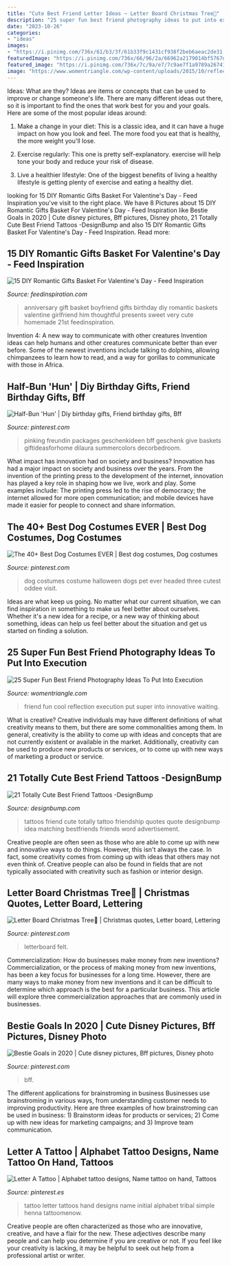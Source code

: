 ```yaml
---
title: "Cute Best Friend Letter Ideas ~ Letter Board Christmas Tree🎄"
description: "25 super fun best friend photography ideas to put into execution"
date: "2023-10-26"
categories:
- "ideas"
images:
- "https://i.pinimg.com/736x/61/b3/3f/61b33f9c1431cf938f2beb6aeac2de31.jpg"
featuredImage: "https://i.pinimg.com/736x/66/96/2a/66962a2179014bf5767d287c01dd9d67--costume-ideas-dog-costumes.jpg"
featured_image: "https://i.pinimg.com/736x/7c/9a/e7/7c9ae7f1a9789a267419dd08661cfb43.jpg"
image: "https://www.womentriangle.com/wp-content/uploads/2015/10/reflection.jpg"
---
```



Ideas: What are they?
Ideas are items or concepts that can be used to improve or change someone's life. There are many different ideas out there, so it is important to find the ones that work best for you and your goals. Here are some of the most popular ideas around:
1. Make a change in your diet: This is a classic idea, and it can have a huge impact on how you look and feel. The more food you eat that is healthy, the more weight you'll lose.

2. Exercise regularly: This one is pretty self-explanatory. exercise will help tone your body and reduce your risk of disease.

3. Live a healthier lifestyle: One of the biggest benefits of living a healthy lifestyle is getting plenty of exercise and eating a healthy diet.

	

		
looking for 15 DIY Romantic Gifts Basket For Valentine&#039;s Day - Feed Inspiration you've visit to the right place. We have 8 Pictures about 15 DIY Romantic Gifts Basket For Valentine&#039;s Day - Feed Inspiration like Bestie Goals in 2020 | Cute disney pictures, Bff pictures, Disney photo, 21 Totally Cute Best Friend Tattoos -DesignBump and also 15 DIY Romantic Gifts Basket For Valentine&#039;s Day - Feed Inspiration. Read more:
		
    
## 15 DIY Romantic Gifts Basket For Valentine&#039;s Day - Feed Inspiration

<img loading=lazy src="http://feedinspiration.com/wp-content/uploads/2017/01/basket-for-your-valentine.jpg" onerror="this.onerror=null;this.src='https://tse1.mm.bing.net/th?id=OIP.d14FbnFmLnZVHP4WNbbPBgHaJ3&amp;pid=15.1';" alt="15 DIY Romantic Gifts Basket For Valentine&#039;s Day - Feed Inspiration">

_Source: feedinspiration.com_

>anniversary gift basket boyfriend gifts birthday diy romantic baskets valentine girlfriend him thoughtful presents sweet very cute homemade 21st feedinspiration. 

	

Invention 4: A new way to communicate with other creatures
Invention ideas can help humans and other creatures communicate better than ever before. Some of the newest inventions include talking to dolphins, allowing chimpanzees to learn how to read, and a way for gorillas to communicate with those in Africa.

    
## Half-Bun &#039;Hun&#039; | Diy Birthday Gifts, Friend Birthday Gifts, Bff

<img loading=lazy src="https://i.pinimg.com/736x/cc/8a/b6/cc8ab66de4e5bdf093b4f181c2f2738c.jpg" onerror="this.onerror=null;this.src='https://tse1.mm.bing.net/th?id=OIP.VCJvYc74qP8AvctOVCOASgHaJ4&amp;pid=15.1';" alt="Half-Bun &#039;Hun&#039; | Diy birthday gifts, Friend birthday gifts, Bff">

_Source: pinterest.com_

>pinking freundin packages geschenkideen bff geschenk give baskets giftideasforhome dilaura summercolors decorbedroom. 

	

What impact has innovation had on society and business?
Innovation has had a major impact on society and business over the years. From the invention of the printing press to the development of the internet, innovation has played a key role in shaping how we live, work and play. Some examples include: The printing press led to the rise of democracy; the internet allowed for more open communication; and mobile devices have made it easier for people to connect and share information.

    
## The 40+ Best Dog Costumes EVER | Best Dog Costumes, Dog Costumes

<img loading=lazy src="https://i.pinimg.com/736x/66/96/2a/66962a2179014bf5767d287c01dd9d67--costume-ideas-dog-costumes.jpg" onerror="this.onerror=null;this.src='https://tse2.mm.bing.net/th?id=OIP.-XtBOZidVIbbH5JWwuz5WQHaLG&amp;pid=15.1';" alt="The 40+ Best Dog Costumes EVER | Best dog costumes, Dog costumes">

_Source: pinterest.com_

>dog costumes costume halloween dogs pet ever headed three cutest oddee visit. 

	

Ideas are what keep us going. No matter what our current situation, we can find inspiration in something to make us feel better about ourselves. Whether it's a new idea for a recipe, or a new way of thinking about something, ideas can help us feel better about the situation and get us started on finding a solution.

    
## 25 Super Fun Best Friend Photography Ideas To Put Into Execution

<img loading=lazy src="https://www.womentriangle.com/wp-content/uploads/2015/10/reflection.jpg" onerror="this.onerror=null;this.src='https://tse2.mm.bing.net/th?id=OIP.NcVDSLbGMqx85P2VDnJ3cAHaLG&amp;pid=15.1';" alt="25 Super Fun Best Friend Photography Ideas To Put Into Execution">

_Source: womentriangle.com_

>friend fun cool reflection execution put super into innovative waiting. 

	

What is creative?
Creative individuals may have different definitions of what creativity means to them, but there are some commonalities among them. In general, creativity is the ability to come up with ideas and concepts that are not currently existent or available in the market. Additionally, creativity can be used to produce new products or services, or to come up with new ways of marketing a product or service.

    
## 21 Totally Cute Best Friend Tattoos -DesignBump

<img loading=lazy src="https://designbump.com/wp-content/uploads/2015/11/Best-Friend-Tattoos.jpg" onerror="this.onerror=null;this.src='https://tse2.mm.bing.net/th?id=OIP.7I5ViYmfIU4cSrl_4iO_CQHaG6&amp;pid=15.1';" alt="21 Totally Cute Best Friend Tattoos -DesignBump">

_Source: designbump.com_

>tattoos friend cute totally tattoo friendship quotes quote designbump idea matching bestfriends friends word advertisement. 

	

Creative people are often seen as those who are able to come up with new and innovative ways to do things. However, this isn't always the case. In fact, some creativity comes from coming up with ideas that others may not even think of. Creative people can also be found in fields that are not typically associated with creativity such as fashion or interior design.

    
## Letter Board Christmas Tree🎄 | Christmas Quotes, Letter Board, Lettering

<img loading=lazy src="https://i.pinimg.com/736x/36/e1/5b/36e15b267812b81fd1c3a293c72d0b93.jpg" onerror="this.onerror=null;this.src='https://tse1.mm.bing.net/th?id=OIP.2RWYlFLgYEizDr58XTtyBAHaJ3&amp;pid=15.1';" alt="Letter Board Christmas Tree🎄 | Christmas quotes, Letter board, Lettering">

_Source: pinterest.com_

>letterboard felt. 

	

Commercialization: How do businesses make money from new inventions?
Commercialization, or the process of making money from new inventions, has been a key focus for businesses for a long time. However, there are many ways to make money from new inventions and it can be difficult to determine which approach is the best for a particular business. This article will explore three commercialization approaches that are commonly used in businesses.

    
## Bestie Goals In 2020 | Cute Disney Pictures, Bff Pictures, Disney Photo

<img loading=lazy src="https://i.pinimg.com/736x/7c/9a/e7/7c9ae7f1a9789a267419dd08661cfb43.jpg" onerror="this.onerror=null;this.src='https://tse1.mm.bing.net/th?id=OIP.XPEhn3-h_KjY2oMfqwxMEgAAAA&amp;pid=15.1';" alt="Bestie Goals in 2020 | Cute disney pictures, Bff pictures, Disney photo">

_Source: pinterest.com_

>bff. 

	

The different applications for brainstroming in business
Businesses use brainstroming in various ways, from understanding customer needs to improving productivity. Here are three examples of how brainstroming can be used in business: 1) Brainstorm ideas for products or services; 2) Come up with new ideas for marketing campaigns; and 3) Improve team communication.

    
## Letter A Tattoo | Alphabet Tattoo Designs, Name Tattoo On Hand, Tattoos

<img loading=lazy src="https://i.pinimg.com/736x/61/b3/3f/61b33f9c1431cf938f2beb6aeac2de31.jpg" onerror="this.onerror=null;this.src='https://tse2.mm.bing.net/th?id=OIP.gp9JbS3LS_mBTKhPJJfhRgAAAA&amp;pid=15.1';" alt="Letter A Tattoo | Alphabet tattoo designs, Name tattoo on hand, Tattoos">

_Source: pinterest.es_

>tattoo letter tattoos hand designs name initial alphabet tribal simple henna tattoomenow. 

	

Creative people are often characterized as those who are innovative, creative, and have a flair for the new. These adjectives describe many people and can help you determine if you are creative or not. If you feel like your creativity is lacking, it may be helpful to seek out help from a professional artist or writer.

